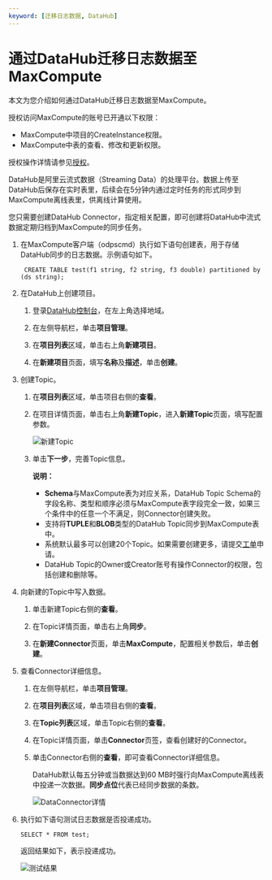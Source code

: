 ```yaml
---
keyword: [迁移日志数据, DataHub]
---
```


# 通过DataHub迁移日志数据至MaxCompute

本文为您介绍如何通过DataHub迁移日志数据至MaxCompute。

授权访问MaxCompute的账号已开通以下权限：

-   MaxCompute中项目的CreateInstance权限。
-   MaxCompute中表的查看、修改和更新权限。

授权操作详情请参见[授权](/cn.zh-CN/管理/安全管理详解/用户及授权管理/授权.md)。

DataHub是阿里云流式数据（Streaming Data）的处理平台。数据上传至DataHub后保存在实时表里，后续会在5分钟内通过定时任务的形式同步到MaxCompute离线表里，供离线计算使用。

您只需要创建DataHub Connector，指定相关配置，即可创建将DataHub中流式数据定期归档到MaxCompute的同步任务。

1.  在MaxCompute客户端（odpscmd）执行如下语句创建表，用于存储DataHub同步的日志数据。示例语句如下。

    ```
     CREATE TABLE test(f1 string, f2 string, f3 double) partitioned by (ds string);
    ```

2.  在DataHub上创建项目。

    1.  登录[DataHub控制台](https://datahub.console.aliyun.com/datahub)，在左上角选择地域。

    2.  在左侧导航栏，单击**项目管理**。

    3.  在**项目列表**区域，单击右上角**新建项目**。

    4.  在**新建项目**页面，填写**名称**及**描述**，单击**创建**。

3.  创建Topic。

    1.  在**项目列表**区域，单击项目右侧的**查看**。

    2.  在项目详情页面，单击右上角**新建Topic**，进入**新建Topic**页面，填写配置参数。

        ![新建Topic](https://static-aliyun-doc.oss-cn-hangzhou.aliyuncs.com/assets/img/zh-CN/2993359951/p73849.png)

    3.  单击**下一步**，完善Topic信息。

        **说明：**

        -   **Schema**与MaxCompute表为对应关系，DataHub Topic Schema的字段名称、类型和顺序必须与MaxCompute表字段完全一致，如果三个条件中的任意一个不满足，则Connector创建失败。
        -   支持将**TUPLE**和**BLOB**类型的DataHub Topic同步到MaxCompute表中。
        -   系统默认最多可以创建20个Topic。如果需要创建更多，请提交[工单](https://selfservice.console.aliyun.com/ticket/createIndex)申请。
        -   DataHub Topic的Owner或Creator账号有操作Connector的权限，包括创建和删除等。
4.  向新建的Topic中写入数据。

    1.  单击新建Topic右侧的**查看**。

    2.  在Topic详情页面，单击右上角**同步**。

    3.  在**新建Connector**页面，单击**MaxCompute**，配置相关参数后，单击**创建**。

5.  查看Connector详细信息。

    1.  在左侧导航栏，单击**项目管理**。

    2.  在**项目列表**区域，单击项目右侧的**查看**。

    3.  在**Topic列表**区域，单击Topic右侧的**查看**。

    4.  在Topic详情页面，单击**Connector**页签，查看创建好的Connector。

    5.  单击Connector右侧的**查看**，即可查看Connector详细信息。

        DataHub默认每五分钟或当数据达到60 MB时强行向MaxCompute离线表中投递一次数据。**同步点位**代表已经同步数据的条数。

        ![DataConnector详情](https://static-aliyun-doc.oss-cn-hangzhou.aliyuncs.com/assets/img/zh-CN/2993359951/p73847.png)

6.  执行如下语句测试日志数据是否投递成功。

    ```
    SELECT * FROM test;
    ```

    返回结果如下，表示投递成功。

    ![测试结果](https://static-aliyun-doc.oss-cn-hangzhou.aliyuncs.com/assets/img/zh-CN/2993359951/p73848.png)


